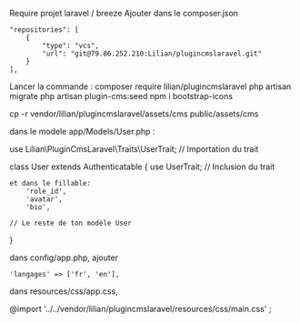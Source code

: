 Require projet laravel / breeze 
Ajouter dans le composer.json 

    "repositories": [
        {
            "type": "vcs",
            "url": "git@79.86.252.210:Lilian/plugincmslaravel.git"
        }
    ],

Lancer la commande : 
composer require lilian/plugincmslaravel
php artisan migrate
php artisan plugin-cms:seed
npm i bootstrap-icons

cp -r vendor/lilian/plugincmslaravel/assets/cms public/assets/cms

dans le modele app/Models/User.php : 

use Lilian\PluginCmsLaravel\Traits\UserTrait; // Importation du trait

class User extends Authenticatable
{
    use UserTrait; // Inclusion du trait

    et dans le fillable: 
        'role_id',
        'avatar',
        'bio',

    // Le reste de ton modèle User
}

dans config/app.php, ajouter

    'langages' => ['fr', 'en'],

dans resources/css/app.css, 

@import '../../vendor/lilian/plugincmslaravel/resources/css/main.css' ;